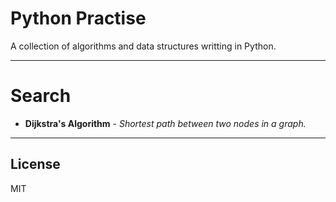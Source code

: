 # Python Practise

A collection of algorithms and data structures writting in Python.

---
# Search

  - **Dijkstra's Algorithm** - *Shortest path between two nodes in a graph.*

---
License
----

MIT
